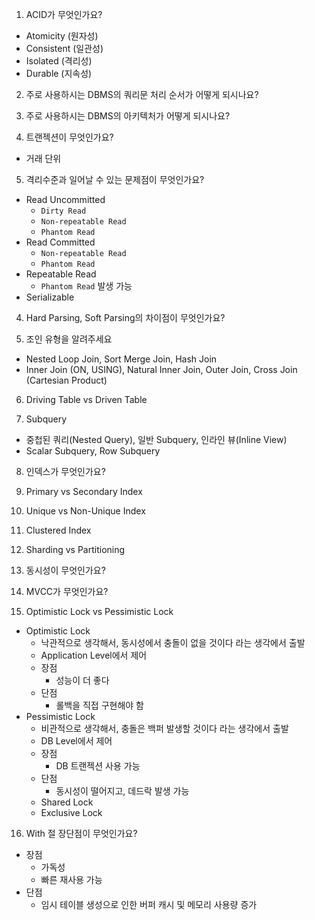 1. ACID가 무엇인가요?
- Atomicity (원자성)
- Consistent (일관성)
- Isolated (격리성)
- Durable (지속성)

2. 주로 사용하시는 DBMS의 쿼리문 처리 순서가 어떻게 되시나요?

3. 주로 사용하시는 DBMS의 아키텍처가 어떻게 되시나요?

4. 트랜젝션이 무엇인가요?
- 거래 단위

5. 격리수준과 일어날 수 있는 문제점이 무엇인가요?
- Read Uncommitted
  - `Dirty Read`
  - `Non-repeatable Read`
  - `Phantom Read`
- Read Committed
  - `Non-repeatable Read`
  - `Phantom Read`
- Repeatable Read
  - `Phantom Read` 발생 가능
- Serializable

4. Hard Parsing, Soft Parsing의 차이점이 무엇인가요?

5. 조인 유형을 알려주세요
- Nested Loop Join, Sort Merge Join, Hash Join
- Inner Join (ON, USING), Natural Inner Join, Outer Join, Cross Join (Cartesian Product)

6. Driving Table vs Driven Table

7. Subquery
- 중첩된 쿼리(Nested Query), 일반 Subquery, 인라인 뷰(Inline View)
- Scalar Subquery, Row Subquery

8. 인덱스가 무엇인가요? 

9. Primary vs Secondary Index

10. Unique vs Non-Unique Index

11. Clustered Index

12. Sharding vs Partitioning

13. 동시성이 무엇인가요?

14. MVCC가 무엇인가요?

15. Optimistic Lock vs Pessimistic Lock
- Optimistic Lock
  - 낙관적으로 생각해서, 동시성에서 충돌이 없을 것이다 라는 생각에서 출발
  - Application Level에서 제어
  - 장점
    - 성능이 더 좋다
  - 단점
    - 롤백을 직접 구현해야 함
- Pessimistic Lock
  - 비관적으로 생각해서, 충돌은 백퍼 발생할 것이다 라는 생각에서 출발
  - DB Level에서 제어
  - 장점
    - DB 트랜젝션 사용 가능
  - 단점
    - 동시성이 떨어지고, 데드락 발생 가능
  - Shared Lock
  - Exclusive Lock

16. With 절 장단점이 무엇인가요?
- 장점
  - 가독성
  - 빠른 재사용 가능 
- 단점
  - 임시 테이블 생성으로 인한 버퍼 캐시 및 메모리 사용량 증가

